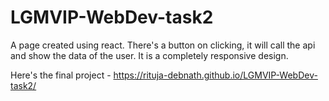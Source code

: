 # LGMVIP-WebDev-task2

A page created using react. There's a button on clicking, it will call the api and show the data of the user. It is a completely responsive design. 

Here's the final project - https://rituja-debnath.github.io/LGMVIP-WebDev-task2/


